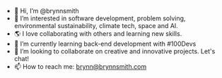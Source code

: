 - 👋 Hi, I’m @brynnsmith
- 👀 I’m interested in software development, problem solving, environmental sustainability, climate tech, space and AI. 
- 🌎 I love collaborating with others and learning new skills.
- 🌱 I’m currently learning back-end development with #100Devs
- 💞️ I’m looking to collaborate on creative and innovative projects. Let's chat!
- 📫 How to reach me: brynn@brynnsmith.com

<!---
brynnsmith/brynnsmith is a ✨ special ✨ repository because its `README.md` (this file) appears on your GitHub profile.
You can click the Preview link to take a look at your changes.
--->

